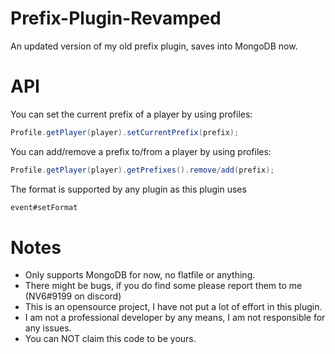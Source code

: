 # Prefix-Plugin-Revamped
An updated version of my old prefix plugin, saves into MongoDB now.

# API
You can set the current prefix of a player by using profiles:
```java
Profile.getPlayer(player).setCurrentPrefix(prefix);
```

You can add/remove a prefix to/from a player by using profiles:
```java
Profile.getPlayer(player).getPrefixes().remove/add(prefix);
```

The format is supported by any plugin as this plugin uses 
```java
event#setFormat
```

# Notes
- Only supports MongoDB for now, no flatfile or anything.
- There might be bugs, if you do find some please report them to me (NV6#9199 on discord)
- This is an opensource project, I have not put a lot of effort in this plugin.
- I am not a professional developer by any means, I am not responsible for any issues.  
- You can NOT claim this code to be yours.
